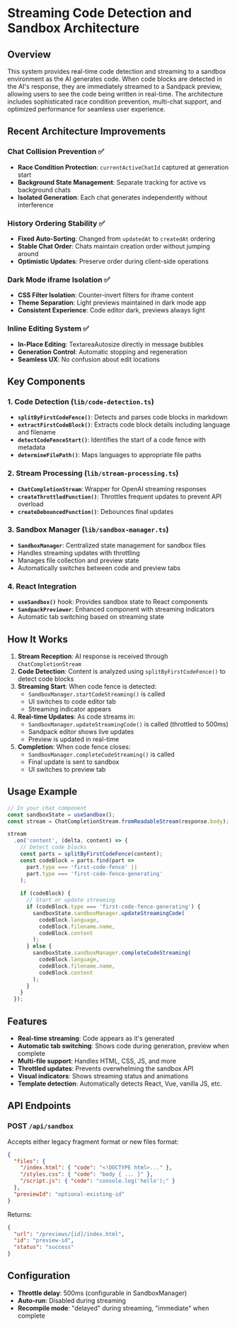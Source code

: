 # Streaming Code Detection and Sandbox Architecture

## Overview

This system provides real-time code detection and streaming to a sandbox environment as the AI generates code. When code blocks are detected in the AI's response, they are immediately streamed to a Sandpack preview, allowing users to see the code being written in real-time. The architecture includes sophisticated race condition prevention, multi-chat support, and optimized performance for seamless user experience.

## Recent Architecture Improvements

### Chat Collision Prevention ✅
- **Race Condition Protection**: `currentActiveChatId` captured at generation start
- **Background State Management**: Separate tracking for active vs background chats
- **Isolated Generation**: Each chat generates independently without interference

### History Ordering Stability ✅
- **Fixed Auto-Sorting**: Changed from `updatedAt` to `createdAt` ordering
- **Stable Chat Order**: Chats maintain creation order without jumping around
- **Optimistic Updates**: Preserve order during client-side operations

### Dark Mode iframe Isolation ✅
- **CSS Filter Isolation**: Counter-invert filters for iframe content
- **Theme Separation**: Light previews maintained in dark mode app
- **Consistent Experience**: Code editor dark, previews always light

### Inline Editing System ✅
- **In-Place Editing**: TextareaAutosize directly in message bubbles
- **Generation Control**: Automatic stopping and regeneration
- **Seamless UX**: No confusion about edit locations

## Key Components

### 1. Code Detection (`lib/code-detection.ts`)

- **`splitByFirstCodeFence()`**: Detects and parses code blocks in markdown
- **`extractFirstCodeBlock()`**: Extracts code block details including language and filename
- **`detectCodeFenceStart()`**: Identifies the start of a code fence with metadata
- **`determineFilePath()`**: Maps languages to appropriate file paths

### 2. Stream Processing (`lib/stream-processing.ts`)

- **`ChatCompletionStream`**: Wrapper for OpenAI streaming responses
- **`createThrottledFunction()`**: Throttles frequent updates to prevent API overload
- **`createDebouncedFunction()`**: Debounces final updates

### 3. Sandbox Manager (`lib/sandbox-manager.ts`)

- **`SandboxManager`**: Centralized state management for sandbox files
- Handles streaming updates with throttling
- Manages file collection and preview state
- Automatically switches between code and preview tabs

### 4. React Integration

- **`useSandbox()`** hook: Provides sandbox state to React components
- **`SandpackPreviewer`**: Enhanced component with streaming indicators
- Automatic tab switching based on streaming state

## How It Works

1. **Stream Reception**: AI response is received through `ChatCompletionStream`
2. **Code Detection**: Content is analyzed using `splitByFirstCodeFence()` to detect code blocks
3. **Streaming Start**: When code fence is detected:
   - `SandboxManager.startCodeStreaming()` is called
   - UI switches to code editor tab
   - Streaming indicator appears
4. **Real-time Updates**: As code streams in:
   - `SandboxManager.updateStreamingCode()` is called (throttled to 500ms)
   - Sandpack editor shows live updates
   - Preview is updated in real-time
5. **Completion**: When code fence closes:
   - `SandboxManager.completeCodeStreaming()` is called
   - Final update is sent to sandbox
   - UI switches to preview tab

## Usage Example

```typescript
// In your chat component
const sandboxState = useSandbox();
const stream = ChatCompletionStream.fromReadableStream(response.body);

stream
  .on('content', (delta, content) => {
    // Detect code blocks
    const parts = splitByFirstCodeFence(content);
    const codeBlock = parts.find(part => 
      part.type === 'first-code-fence' || 
      part.type === 'first-code-fence-generating'
    );
    
    if (codeBlock) {
      // Start or update streaming
      if (codeBlock.type === 'first-code-fence-generating') {
        sandboxState.sandboxManager.updateStreamingCode(
          codeBlock.language,
          codeBlock.filename.name,
          codeBlock.content
        );
      } else {
        sandboxState.sandboxManager.completeCodeStreaming(
          codeBlock.language,
          codeBlock.filename.name,
          codeBlock.content
        );
      }
    }
  });
```

## Features

- **Real-time streaming**: Code appears as it's generated
- **Automatic tab switching**: Shows code during generation, preview when complete
- **Multi-file support**: Handles HTML, CSS, JS, and more
- **Throttled updates**: Prevents overwhelming the sandbox API
- **Visual indicators**: Shows streaming status and animations
- **Template detection**: Automatically detects React, Vue, vanilla JS, etc.

## API Endpoints

### POST `/api/sandbox`

Accepts either legacy fragment format or new files format:

```json
{
  "files": {
    "/index.html": { "code": "<!DOCTYPE html>..." },
    "/styles.css": { "code": "body { ... }" },
    "/script.js": { "code": "console.log('hello');" }
  },
  "previewId": "optional-existing-id"
}
```

Returns:
```json
{
  "url": "/previews/[id]/index.html",
  "id": "preview-id",
  "status": "success"
}
```

## Configuration

- **Throttle delay**: 500ms (configurable in SandboxManager)
- **Auto-run**: Disabled during streaming
- **Recompile mode**: "delayed" during streaming, "immediate" when complete 